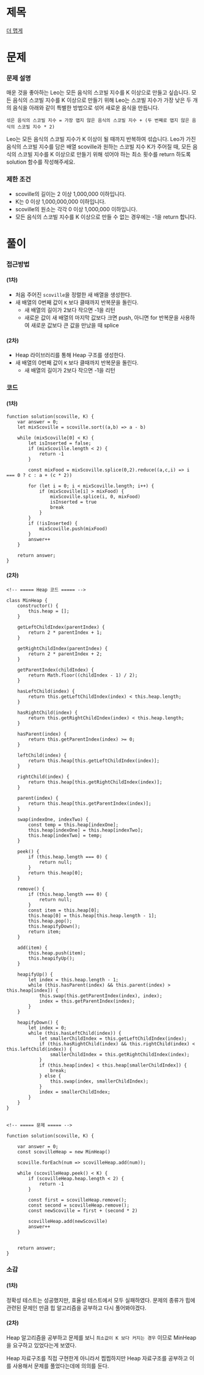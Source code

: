 # 제목

[더 맵게](https://school.programmers.co.kr/learn/courses/30/lessons/42626)

# 문제

### 문제 설명

매운 것을 좋아하는 Leo는 모든 음식의 스코빌 지수를 K 이상으로 만들고 싶습니다. 모든 음식의 스코빌 지수를 K 이상으로 만들기 위해 Leo는 스코빌 지수가 가장 낮은 두 개의 음식을 아래와 같이 특별한 방법으로 섞어 새로운 음식을 만듭니다.

```
섞은 음식의 스코빌 지수 = 가장 맵지 않은 음식의 스코빌 지수 + (두 번째로 맵지 않은 음식의 스코빌 지수 * 2)
```

Leo는 모든 음식의 스코빌 지수가 K 이상이 될 때까지 반복하여 섞습니다.
Leo가 가진 음식의 스코빌 지수를 담은 배열 scoville과 원하는 스코빌 지수 K가 주어질 때, 모든 음식의 스코빌 지수를 K 이상으로 만들기 위해 섞어야 하는 최소 횟수를 return 하도록 solution 함수를 작성해주세요.

### 제한 조건

- scoville의 길이는 2 이상 1,000,000 이하입니다.
- K는 0 이상 1,000,000,000 이하입니다.
- scoville의 원소는 각각 0 이상 1,000,000 이하입니다.
- 모든 음식의 스코빌 지수를 K 이상으로 만들 수 없는 경우에는 -1을 return 합니다.

# 풀이

### 접근방법

#### (1차)

- 처음 주어진 `scoville`을 정렬한 새 배열을 생성한다.
- 새 배열의 0번째 값이 `K` 보다 클때까지 반복문을 돌린다.
  - 새 배열의 길이가 2보다 작으면 -1을 리턴
  - 새로운 값이 새 배열의 마지막 값보다 크면 push, 아니면 for 반복문을 사용하여 새로운 값보다 큰 값을 만났을 때 splice

#### (2차)

- Heap 라이브러리를 통해 Heap 구조를 생성한다.
- 새 배열의 0번째 값이 `K` 보다 클때까지 반복문을 돌린다.
  - 새 배열의 길이가 2보다 작으면 -1을 리턴

### 코드

#### (1차)

```
function solution(scoville, K) {
    var answer = 0;
    let mixScoville = scoville.sort((a,b) => a - b)

    while (mixScoville[0] < K) {
        let isInserted = false;
        if (mixScoville.length < 2) {
            return -1
        }

        const mixFood = mixScoville.splice(0,2).reduce((a,c,i) => i === 0 ? c : a + (c * 2))

        for (let i = 0; i < mixScoville.length; i++) {
            if (mixScoville[i] > mixFood) {
                mixScoville.splice(i, 0, mixFood)
                isInserted = true
                break
            }
        }
        if (!isInserted) {
            mixScoville.push(mixFood)
        }
        answer++
    }

    return answer;
}
```

#### (2차)

```
<!-- ===== Heap 코드 ===== -->

class MinHeap {
    constructor() {
        this.heap = [];
    }

    getLeftChildIndex(parentIndex) {
        return 2 * parentIndex + 1;
    }

    getRightChildIndex(parentIndex) {
        return 2 * parentIndex + 2;
    }

    getParentIndex(childIndex) {
        return Math.floor((childIndex - 1) / 2);
    }

    hasLeftChild(index) {
        return this.getLeftChildIndex(index) < this.heap.length;
    }

    hasRightChild(index) {
        return this.getRightChildIndex(index) < this.heap.length;
    }

    hasParent(index) {
        return this.getParentIndex(index) >= 0;
    }

    leftChild(index) {
        return this.heap[this.getLeftChildIndex(index)];
    }

    rightChild(index) {
        return this.heap[this.getRightChildIndex(index)];
    }

    parent(index) {
        return this.heap[this.getParentIndex(index)];
    }

    swap(indexOne, indexTwo) {
        const temp = this.heap[indexOne];
        this.heap[indexOne] = this.heap[indexTwo];
        this.heap[indexTwo] = temp;
    }

    peek() {
        if (this.heap.length === 0) {
            return null;
        }
        return this.heap[0];
    }

    remove() {
        if (this.heap.length === 0) {
            return null;
        }
        const item = this.heap[0];
        this.heap[0] = this.heap[this.heap.length - 1];
        this.heap.pop();
        this.heapifyDown();
        return item;
    }

    add(item) {
        this.heap.push(item);
        this.heapifyUp();
    }

    heapifyUp() {
        let index = this.heap.length - 1;
        while (this.hasParent(index) && this.parent(index) > this.heap[index]) {
            this.swap(this.getParentIndex(index), index);
            index = this.getParentIndex(index);
        }
    }

    heapifyDown() {
        let index = 0;
        while (this.hasLeftChild(index)) {
            let smallerChildIndex = this.getLeftChildIndex(index);
            if (this.hasRightChild(index) && this.rightChild(index) < this.leftChild(index)) {
                smallerChildIndex = this.getRightChildIndex(index);
            }
            if (this.heap[index] < this.heap[smallerChildIndex]) {
                break;
            } else {
                this.swap(index, smallerChildIndex);
            }
            index = smallerChildIndex;
        }
    }
}


<!-- ===== 문제 ===== -->

function solution(scoville, K) {

    var answer = 0;
    const scovilleHeap = new MinHeap()

    scoville.forEach(num => scovilleHeap.add(num));

    while (scovilleHeap.peek() < K) {
        if (scovilleHeap.heap.length < 2) {
            return -1
        }

        const first = scovilleHeap.remove();
        const second = scovilleHeap.remove();
        const newScoville = first + (second * 2)

        scovilleHeap.add(newScoville)
        answer++
    }


    return answer;
}
```

### 소감

#### (1차)

정확성 테스트는 성공했지만, 효율성 테스트에서 모두 실패하였다.
문제의 종류가 힙에 관련된 문제인 만큼 힙 알고리즘을 공부하고 다시 풀어봐야겠다.

#### (2차)

Heap 알고리즘을 공부하고 문제를 보니 `최소값이 K 보다 커지는 경우` 이므로 MinHeap을 요구하고 있었다는게 보였다.

Heap 자료구조를 직접 구현한게 아니라서 찝찝하지만 Heap 자료구조를 공부하고 이를 사용해서 문제를 풀었다는데에 의의를 둔다.
